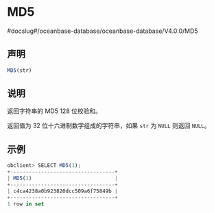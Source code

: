 MD5 
========================
#docslug#/oceanbase-database/oceanbase-database/V4.0.0/MD5


声明 
-----------------------

```javascript
MD5(str)
```



说明 
-----------------------

返回字符串的 MD5 128 位校验和。

返回值为 32 位十六进制数字组成的字符串，如果 `str` 为 `NULL` 则返回 `NULL`。

示例 
-----------------------

```javascript
obclient> SELECT MD5(1);
+----------------------------------+
| MD5(1)                           |
+----------------------------------+
| c4ca4238a0b923820dcc509a6f75849b |
+----------------------------------+
1 row in set 
```


